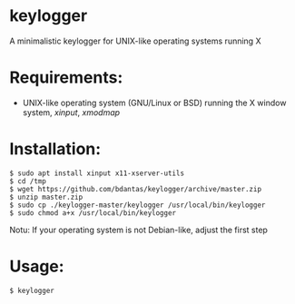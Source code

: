 # keylogger
A minimalistic keylogger for UNIX-like operating systems running X

# Requirements:
- UNIX-like operating system (GNU/Linux or BSD) running the X window system, *xinput*, *xmodmap*

# Installation:
```
$ sudo apt install xinput x11-xserver-utils
$ cd /tmp
$ wget https://github.com/bdantas/keylogger/archive/master.zip
$ unzip master.zip
$ sudo cp ./keylogger-master/keylogger /usr/local/bin/keylogger
$ sudo chmod a+x /usr/local/bin/keylogger
```
Notu: If your operating system is not Debian-like, adjust the first step

# Usage:
`$ keylogger`
